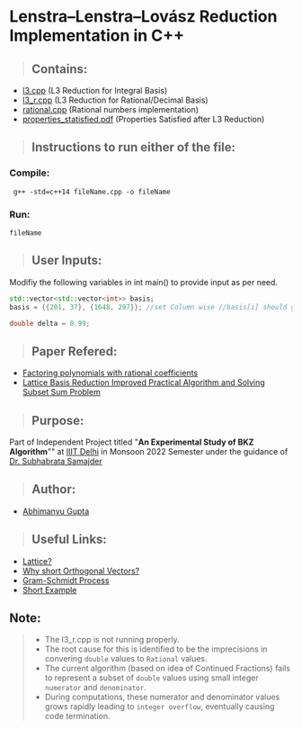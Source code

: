 # Lenstra–Lenstra–Lovász Reduction Implementation in C++

> ## Contains:
- [l3.cpp](l3.cpp "Code File") (L3 Reduction for Integral Basis)
- [l3_r.cpp](l3_r.cpp "Code File") (L3 Reduction for Rational/Decimal Basis)
- [rational.cpp](rational.cpp "Code File") (Rational numbers implementation)
- [properties_statisfied.pdf](properties_statisfied.pdf "PDF File") (Properties Satisfied after L3 Reduction)

> ## Instructions to run either of the file:
### Compile:
``` g++ -std=c++14 fileName.cpp -o fileName```
### Run:
``` fileName ```

> ## User Inputs:
Modifiy the following variables in int main() to provide input as per need.

```c++
std::vector<std::vector<int>> basis;
basis = {{201, 37}, {1648, 297}}; //set Column wise //basis[i] should give the i-th column

double delta = 0.99;
```

> ## Paper Refered:
- [Factoring polynomials with rational coefficients](https://link.springer.com/article/10.1007/BF01457454 "Paper Reference")
- [Lattice Basis Reduction Improved Practical Algorithm and Solving Subset Sum Problem](https://link.springer.com/article/10.1007/BF01581144 "Paper Reference")

> ## Purpose:
Part of Independent Project titled "**An Experimental Study of BKZ Algorithm**""
at [IIIT Delhi](https://www.iiitd.ac.in/)
in Monsoon 2022 Semester
under the guidance of [Dr. Subhabrata Samajder](https://www.iiitd.ac.in/subhabrata "Profile")

> ## Author:
- [Abhimanyu Gupta](https://github.com/0deadLock0 "GitHub Profile")

> ## Useful Links:
- [Lattice?](https://en.wikipedia.org/wiki/Lattice_(group) "Wikpedia Article")
- [Why short Orthogonal Vectors?](https://www.esat.kuleuven.be/cosic/blog/lattice-reduction/ "Blog Post")
- [Gram-Schmidt Process](https://en.wikipedia.org/wiki/Gram%E2%80%93Schmidt_process "Wikpedia Article")
- [Short Example](https://www.youtube.com/watch?v=XEMEiBcwSKc "Youtube Video")

## Note:
> - The l3_r.cpp is not running properly.
> - The root cause for this is identified to be the imprecisions in convering `double` values to `Rational` values.
> - The current algorithm (based on idea of Continued Fractions) fails to represent a subset of `double` values using small integer `numerator` and `denominator`.
> - During computations, these numerator and denominator values grows rapidly leading to `integer overflow`, eventually causing code termination.
